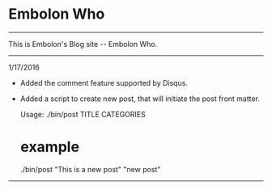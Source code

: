 # Embolon Who

---

This is Embolon's Blog site -- Embolon Who.

---

1/17/2016

* Added the comment feature supported by Disqus.
* Added a script to create new post, that will initiate the post front matter.

    Usage:
    ./bin/post TITLE CATEGORIES
    
    # example
    ./bin/post "This is a new post" "new post"

---
